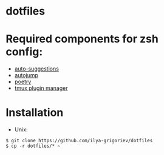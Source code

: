 # dotfiles
# Required components for zsh config:
- [auto-suggestions](https://github.com/zsh-users/zsh-autosuggestions) 
- [autojump](https://github.com/wting/autojump)
- [poetry](https://python-poetry.org/)
- [tmux plugin manager](https://github.com/tmux-plugins/tpm)
# Installation
- Unix:
```console
$ git clone https://github.com/ilya-grigoriev/dotfiles
$ cp -r dotfiles/* ~
```
